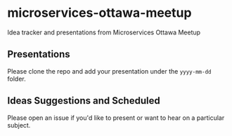 # microservices-ottawa-meetup
Idea tracker and presentations from Microservices Ottawa Meetup

## Presentations

Please clone the repo and add your presentation under the `yyyy-mm-dd` folder.

## Ideas Suggestions and Scheduled

Please open an issue if you'd like to present or want to hear on a particular subject.
